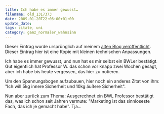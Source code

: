 ```yaml
---
title: Ich habe es immer gewusst…
filename: old_1317373
date: 2009-01-20T22:06:00+01:00
update_date:
tags: zitate, uni
category: ganz_normaler_wahnsinn
---
```

Dieser Eintrag wurde ursprünglich auf meinem [alten Blog veröffentlicht](https://stu.blogger.de/stories/1317373/). Dieser Eintrag hier ist eine Kopie mit kleinen technischen Anpassungen.

Ich habe es immer gewusst, und nun hat es mir selbst ein BWLer bestätigt. Gut eigentlich hat Professor W. das schon vor knapp zwei Wochen gesagt, aber ich habe bis heute vergessen, das hier zu notieren.

Um den Spannungsbogen aufzubauen, hier noch ein anderes Zitat von ihm: "Ich will 5kg innere Sicherheit und 10kg äußere Sicherheit".

Nun aber zurück zum Thema: Ausgerechnet ein BWL Professor bestätigt das, was ich schon seit Jahren vermute: "Marketing ist das sinnloseste Fach, das ich je gemacht habe".
Tja…
